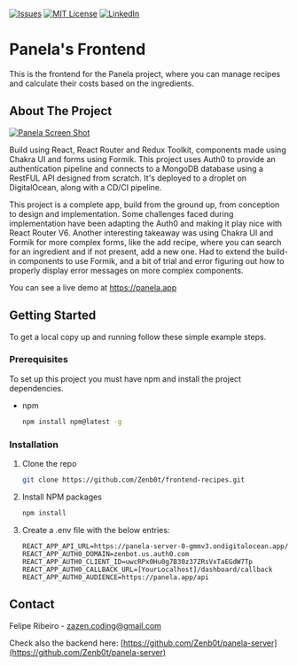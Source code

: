 [![Issues][issues-shield]][issues-url]
[![MIT License][license-shield]][license-url]
[![LinkedIn][linkedin-shield]][linkedin-url]
# Panela's Frontend

This is the frontend for the Panela project, where you can manage recipes and calculate their costs based on the ingredients.

## About The Project

[![Panela Screen Shot][product-screenshot]](https://panela.app)

Build using React, React Router and Redux Toolkit, components made using Chakra UI and forms using Formik. This project uses Auth0 to provide an authentication pipeline and connects to a MongoDB database using a RestFUL API designed from scratch. It's deployed to a droplet on DigitalOcean, along with a CD/CI pipeline.

This project is a complete app, build from the ground up, from conception to design and implementation. Some challenges faced during implementation have been adapting the Auth0 and making it play nice with React Router V6. Another interesting takeaway was using Chakra UI and Formik for more complex forms, like the add recipe, where you can search for an ingredient and if not present, add a new one. Had to extend the build-in components to use Formik, and a bit of trial and error figuring out how to properly display error messages on more complex components.

You can see a live demo at https://panela.app

<!-- GETTING STARTED -->
## Getting Started

To get a local copy up and running follow these simple example steps.

### Prerequisites

To set up this project you must have npm and install the project dependencies.
* npm
  ```sh
  npm install npm@latest -g
  ```

### Installation

1. Clone the repo
   ```sh
   git clone https://github.com/Zenb0t/frontend-recipes.git
   ```
2. Install NPM packages
   ```sh
   npm install
   ```
3. Create a .env file with the below entries:
   ```env
   REACT_APP_API_URL=https://panela-server-0-gmmv3.ondigitalocean.app/
   REACT_APP_AUTH0_DOMAIN=zenbot.us.auth0.com
   REACT_APP_AUTH0_CLIENT_ID=uwcRPx0Hu0g7B30z37ZRsVxTaEGdW7Tp
   REACT_APP_AUTH0_CALLBACK_URL=[YourLocalhost]/dashboard/callback
   REACT_APP_AUTH0_AUDIENCE=https://panela.app/api
   ```


## Contact

Felipe Ribeiro -  zazen.coding@gmail.com

Check also the backend here: [https://github.com/Zenb0t/panela-server](https://github.com/Zenb0t/panela-server)


<!-- MARKDOWN LINKS & IMAGES -->
<!-- https://www.markdownguide.org/basic-syntax/#reference-style-links -->
[issues-shield]: https://img.shields.io/github/issues/Zenb0t/frontend-recipes.svg?style=for-the-badge
[issues-url]: https://github.com/Zenb0t/frontend-recipes/issues
[license-shield]: https://img.shields.io/github/license/Zenb0t/frontend-recipes.svg?style=for-the-badge
[license-url]: https://github.com/Zenb0t/frontend-recipes/blob/main/LICENSE.txt
[linkedin-shield]: https://img.shields.io/badge/-LinkedIn-black.svg?style=for-the-badge&logo=linkedin&colorB=555
[linkedin-url]: https://www.linkedin.com/in/felipe-ribeiro-245a37192/
[product-screenshot]: https://feliperibeiro.ca/static/media/panela.3155b4af686073f76807.png
[React.js]: https://img.shields.io/badge/React-20232A?style=for-the-badge&logo=react&logoColor=61DAFB
[React-url]: https://reactjs.org/
[Vue.js]: https://img.shields.io/badge/Vue.js-35495E?style=for-the-badge&logo=vuedotjs&logoColor=4FC08D
[Vue-url]: https://vuejs.org/
[Angular.io]: https://img.shields.io/badge/Angular-DD0031?style=for-the-badge&logo=angular&logoColor=white
[Angular-url]: https://angular.io/
[Svelte.dev]: https://img.shields.io/badge/Svelte-4A4A55?style=for-the-badge&logo=svelte&logoColor=FF3E00
[Svelte-url]: https://svelte.dev/
[Laravel.com]: https://img.shields.io/badge/Laravel-FF2D20?style=for-the-badge&logo=laravel&logoColor=white
[Laravel-url]: https://laravel.com
[Bootstrap.com]: https://img.shields.io/badge/Bootstrap-563D7C?style=for-the-badge&logo=bootstrap&logoColor=white
[Bootstrap-url]: https://getbootstrap.com
[JQuery.com]: https://img.shields.io/badge/jQuery-0769AD?style=for-the-badge&logo=jquery&logoColor=white
[JQuery-url]: https://jquery.com 

